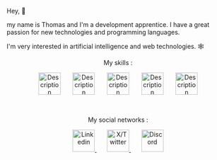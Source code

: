 Hey, 👋

my name is Thomas and I'm a development apprentice. I have a great passion for new technologies and programming languages.

I'm very interested in artificial intelligence and web technologies. 🕸
&nbsp;
	&nbsp;
	&nbsp;
<p align="center"> My skills :</p>
<p align="center">
  <img src="https://github.com/PepitoSir/pepitosir/assets/103250483/4d5d81d8-5d7a-4f7e-8b25-71cc8f46d6a3" alt="Description Image 3" width="50">
	&nbsp;
	&nbsp;
	&nbsp;
  <img src="https://github.com/PepitoSir/pepitosir/assets/103250483/6533aded-d04b-4011-9f47-c0f0b12b5e53" alt="Description Image 3" width="50">
	&nbsp;
	&nbsp;
	&nbsp;
<img src="https://github.com/PepitoSir/pepitosir/assets/103250483/940c64a2-e869-4738-8874-a6a82ed4a30b" alt="Description Image 3" width="50">
	&nbsp;
	&nbsp;
	&nbsp;
<img src="https://github.com/PepitoSir/pepitosir/assets/103250483/ce04a44f-b778-4dde-b370-9888aefe09e3" alt="Description Image 3" width="50">
	&nbsp;
	&nbsp;
	&nbsp;
<img src="https://github.com/PepitoSir/pepitosir/assets/103250483/326c7194-7f73-4062-bb63-3a6c3f953b19" alt="Description Image 3" width="50">
</p>
&nbsp;
	&nbsp;
	&nbsp;
<p align="center">My social networks :</p>

<p align="center">
  <a href="https://www.linkedin.com/in/thomas-burkhalter-71645a2b0/">
    <img src="https://github.com/PepitoSir/pepitosir/assets/103250483/6eb838db-57d8-458a-99ed-eb9ec3147b12" alt="Linkedin" width="50">
  </a>
&nbsp;
&nbsp;
&nbsp;
  <a href="https://twitter.com/PepitoSir_">
    <img src="https://github.com/PepitoSir/pepitosir/assets/103250483/6038e312-bf1b-4027-a9eb-a5727febdd91" alt="X/Twitter" width="50">
  </a>
&nbsp;
&nbsp;
&nbsp;
  <a href="650734458147831851">
    <img src="https://github.com/PepitoSir/pepitosir/assets/103250483/d2a02c97-7243-46c6-b014-36858edb5a29" alt="Discord" width="50">
  </a>
</p>

